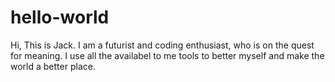 # hello-world

Hi, This is Jack. I am a futurist and coding enthusiast, who is on the quest for meaning. I use all the availabel to me tools to better myself and make the world a better place.
